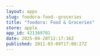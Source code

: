 ```yaml
---
layout: apps
slug: foodora-food--groceries
title: "foodora: Food & Groceries"
store: apple
app_id: 421369701
date: 2025-04-28T12:17:16Z
published: 2011-03-09T17:00:27Z
---
```


